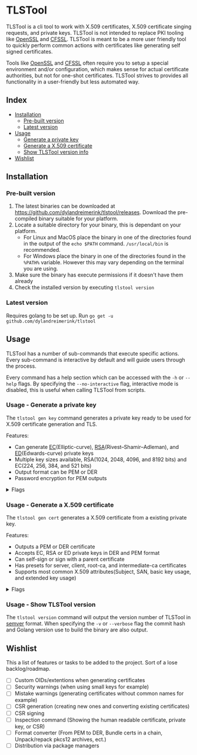 # TLSTool

TLSTool is a cli tool to work with X.509 certificates, X.509 certificate singing requests, and private keys. TLSTool is not intended to replace PKI tooling like [OpenSSL](https://www.openssl.org/) and [CFSSL](https://github.com/cloudflare/cfssl). TLSTool is meant to be a more user friendly tool to quickly perform common actions with certificates like generating self signed certificates.

Tools like [OpenSSL](https://www.openssl.org/) and [CFSSL](https://github.com/cloudflare/cfssl) often require you to setup a special environment and/or configuration, which makes sense for actual certificate authorities, but not for one-shot certificates. TLSTool strives to provides all functionality in a user-friendly but less automated way.

## Index

* [Installation](#installation)
  * [Pre-built version](#pre-built-version)
  * [Latest version](#latest-version)
* [Usage](#usage)
  * [Generate a private key](#usage---generate-a-private-key)
  * [Generate a X.509 certificate](#usage---generate-a-x509-certificate)
  * [Show TLSTool version info](#usage---show-tlstool-version)
* [Wishlist](#wishlist)

## Installation

### Pre-built version

1. The latest binaries can be downloaded at https://github.com/dylandreimerink/tlstool/releases. Download the pre-compiled binary suitable for your platform.
2. Locate a suitable directory for your binary, this is dependant on your platform.
    * For Linux and MacOS place the binary in one of the directories found in the output of the `echo $PATH` command. `/usr/local/bin` is recommended.
    * For Windows place the binary in one of the directories found in the `%PATH%` variable. However this may vary depending on the terminal you are using.
3. Make sure the binary has execute permissions if it doesn't have them already
4. Check the installed version by executing `tlstool version`

### Latest version

Requires golang to be set up.
Run `go get -u github.com/dylandreimerink/tlstool`

## Usage

TLSTool has a number of sub-commands that execute specific actions. Every sub-command is interactive by default and will guide users through the process.

Every command has a help section which can be accessed with the `-h` or `--help` flags. By specifying the `--no-interactive` flag, interactive mode is disabled, this is useful when calling TLSTool from scripts.

### Usage - Generate a private key

The `tlstool gen key` command generates a private key ready to be used for X.509 certificate generation and TLS.

Features:

* Can generate [EC](https://en.wikipedia.org/wiki/Elliptic-curve_cryptography)(Elliptic-curve), [RSA](https://en.wikipedia.org/wiki/RSA_(cryptosystem))(Rivest–Shamir–Adleman), and [ED](https://en.wikipedia.org/wiki/EdDSA)(Edwards-curve) private keys
* Multiple key sizes available, RSA(1024, 2048, 4096, and 8192 bits) and EC(224, 256, 384, and 521 bits)
* Output format can be PEM or DER
* Password encryption for PEM outputs

<details><summary>Flags</summary>

```
Usage:
  tlstool gen key [flags]

Aliases:
  key, private-key

Flags:
  -c, --encryption-cipher string   The cipher used to encrypt the private key (allowed: DES, 3DES, AES128, AES192, AES256(default)) (default "AES256")
  -h, --help                       help for key
  -f, --key-format string          The format of the key on disk(PEM or DER)
  -s, --key-size int               The size of the key in bits. (RSA: 1024, 2048(default), 4096, 8192) (EC: 224, 256(default), 384, 521) (ED: 32(default))
  -t, --key-type string            The type of private key to generated (allowed: RSA(default), EC, ED)
  -o, --output string              Path where the private key will be written to.
  -p, --passphrase string          The passphrase used to encrypt the private key

Global Flags:
      --not-interactive   Disable interactive mode
```

</details>

### Usage - Generate a X.509 certificate

The `tlstool gen cert` generates a X.509 certificate from a existing private key.

Features:

* Outputs a PEM or DER certificate
* Accepts EC, RSA or ED private keys in DER and PEM format
* Can self-sign or sign with a parent certificate
* Has presets for server, client, root-ca, and intermediate-ca certificates
* Supports most common X.509 attributes(Subject, SAN, basic key usage, and extended key usage)

<details><summary>Flags</summary>

```
Usage:
  tlstool gen cert [flags]

Aliases:
  cert, certificate

Flags:
  -e, --ext-usage stringArray                     The allowed extended uses of the certificate.
                                                  Allowed values: (
                                                      'any'               - This certificate may be used for for multiple extended usage, applications should not reject this certificate if is has to many usages
                                                      'server-auth'       - This certificate may be used for TLS WWW server authentication
                                                      'client-auth'       - This certificate may be used for TLS WWW client authentication
                                                      'code-signing'      - This certificate may be used to sign executable code
                                                      'email-protection'  - This certificate may be used to sign emails
                                                      'time-stamping'     - This certificate may be used to bind a hash of a object to a time
                                                      'ocsp-signing'      - This certificate may be used sign OSCP responses
                                                      'x.x.x.x.x.x.x.x.x' - Specify any OID you want to add to the extended-key-usage of the certificate
                                                  )
  -h, --help                                      help for cert
      --is-ca                                     This certificate may be used as a CA
      --max-path-length int                       The maximum length of the certificate chain below this certificate (default -1)
      --not-after string                          The date and time after which this certificate is no longer valid (hh:mm:ss dd:mm:yyyy)
      --not-before string                         The date and time after which the certificate is valid (hh:mm:ss dd:mm:yyyy) (default "now")
      --valid-for duration                        The amount of time the certificate is valid for since valid-after ([xxd][xxh][xxm][xxs], 1d2h3m3s, 120m)
  -o, --output string                             Path where the certificate will be written to.
      --parent-certificate string                 The path to the certificate which will sign this new certificate
      --parent-private-key string                 The path to the private key of the parent certificate
      --parent-private-key-password string        The password (if any) of the private key of the parent certificate
  -p, --preset string                             The preset to use, sane defaults per certificate type.
                                                  Allowed values: (
                                                      'none'                    - No default values, all up to you
                                                      'server-leaf-certificate' - Leaf certificate for use as a server certificate
                                                      'client-leaf-certificate' - Leaf certificate for use as a client certificate
                                                      'root-ca'                 - Root certificate authority certificate
                                                      'intermediate-ca'         - Intermediate certificate authority
                                                  )
  -k, --private-key string                        The path of the private key used to generate the certificate
  -P, --private-key-password string               The password (if any) of the private key
      --san-domain strings                        Subject alternative name - domain names allowed to use the generated certificate
      --san-email strings                         Subject alternative name - email addresses allowed to use the generated certificate
      --san-ip ipSlice                            Subject alternative name - IP addresses allowed to use the generated certificate (default [])
      --san-uri strings                           Subject alternative name - URIs allowed to use the generated certificate
      --serial-number int                         The serial number of the certificate, random by default (default -1)
      --subject-common-name string                The common name field of the subject
      --subject-country stringArray               The county field of the subject
      --subject-locality stringArray              The locality field of the subject
      --subject-organization stringArray          The organization field of the subject
      --subject-organizational-unit stringArray   The organizational unit field of the subject
      --subject-postal-code stringArray           The postal code field of the subject
      --subject-provice stringArray               The province unit field of the subject
      --subject-serial-number string              The serial number field of the subject
      --subject-street-address stringArray        The street address field of the subject
  -u, --usage stringArray                         The allowed uses of the certificate.
                                                  Allowed values: (
                                                      'digital-signature'  - This certificate may be used to create digital signatures other than signing X.509 certs and CRLs
                                                      'content-commitment' - This certificate may be used to created digital signatures for the purposes of non-repudiation(preventing data change) on data other than X.509 certs and CRLs
                                                      'key-encipherment'   - This certificate may be used to encrypt private keys like during the transport of symmetric keys of a TLS Cipher
                                                      'data-encipherment'  - This certificate may be used to encrypt data directly
                                                      'key-agreement'      - This certificate may be used for key agreement (only use by DH public keys)
                                                      'cert-sign'          - This certificate may be used to sign other X.509 certificates
                                                      'crl-sign'           - This certificate may be used to sign CRls (certificate revocation lists)
                                                      'encipher-only'      - This certificate may be used, only to encipher data during key agreement
                                                      'decipher-only'      - This certificate may be used, only to decipher data during key agreement
                                                  )

Global Flags:
      --not-interactive   Disable interactive mode
```

</details>

### Usage - Show TLSTool version

The `tlstool version` command will output the version number of TLSTool in [semver](https://semver.org/) format.
When specifying the `-v` or `--verbose` flag the commit hash and Golang version use to build the binary are also output.

<!-- 
## Examples

TODO -->

## Wishlist

This a list of features or tasks to be added to the project. Sort of a lose backlog/roadmap.

* [ ] Custom OIDs/extentions when generating certificates
* [ ] Security warnings (when using small keys for example)
* [ ] Mistake warnings (generating certificates without common names for example)
* [ ] CSR generation (creating new ones and converting existing certificates)
* [ ] CSR signing
* [ ] Inspection command (Showing the human readable certificate, private key, or CSR)
* [ ] Format converter (From PEM to DER, Bundle certs in a chain, Unpack/repack pkcs12 archives, ect.)
* [ ] Distribution via package managers
